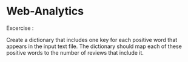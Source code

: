 # Web-Analytics

Excercise :

Create a dictionary that includes one key for each positive word that appears in the input text file.
The dictionary should map each of these positive words to the number of reviews that include it.
